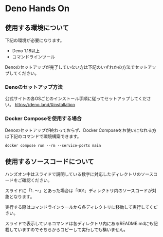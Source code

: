 # Deno Hands On

## 使用する環境について

下記の環境が必要になります。

- Deno 1.18以上
- コマンドラインツール

Denoのセットアップが完了していない方は下記のいずれかの方法でセットアップしてください。

### Denoのセットアップ方法

公式サイトの各OSごとのインストール手順に従ってセットアップしてください。 https://deno.land/#installation

### Docker Composeを使用する場合

Denoのセットアップが終わっておらず、Docker Composeをお使いになれる方は下記のコマンドで環境構築できます。

```shell
docker compose run --rm --service-ports main
```

## 使用するソースコードについて

ハンズオン中はスライドで説明している数字に対応したディレクトリのソースコードをご確認ください。

スライドに「1. 〜」とあった場合は「001」ディレクトリ内のソースコードが対象となります。

実行する際はコマンドラインツールから各ディレクトリに移動して実行してください。

スライドで表示しているコマンドは各ディレクトリ内にあるREADME.mdにも記載していますのでそちらからコピーして実行しても構いません。
